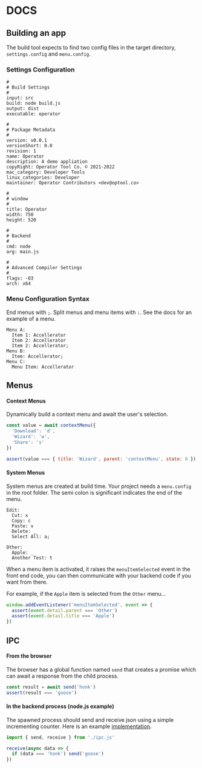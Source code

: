 # DOCS

## Building an app

The build tool expects to find two config files in the
target directory, `settings.config` and `menu.config`.

### Settings Configuration

```syntax
#
# Build Settings
#
input: src
build: node build.js
output: dist
executable: operator

#
# Package Metadata
#
version: v0.0.1
versionShort: 0.0
revision: 1
name: Operator
description: A demo appliation
copyRight: Operator Tool Co. © 2021-2022
mac_category: Developer Tools
linux_categories: Developer
maintainer: Operator Contributors <dev@optool.co>

#
# window
#
title: Operator
width: 750
height: 520

#
# Backend
#
cmd: node
arg: main.js

#
# Advanced Compiler Settings
#
flags: -O3
arch: x64
```

### Menu Configuration Syntax

End menus with `;`. Split menus and menu items with `:`. See the
docs for an example of a menu.

```syntax
Menu A:
  Item 1: Accellerator
  Item 2: Accellerator
  Item 2: Accellerator;
Menu B:
  Item: Accellerator;
Menu C:
  Menu Item: Accellerator
```

## Menus

#### Context Menus

Dynamically build a context menu and await the user's selection.

```js
const value = await contextMenu({
  'Download': 'd',
  'Wizard': 'w',
  'Share': 's'
})

assert(value === { title: 'Wizard', parent: 'contextMenu', state: 0 })
```

#### System Menus

System menus are created at build time. Your project needs a `menu.config`
in the root folder. The semi colon is significant indicates the end of the
menu.

```syntax
Edit:
  Cut: x
  Copy: c
  Paste: v
  Delete: _
  Select All: a;

Other:
  Apple: _
  Another Test: t
```

When a menu item is activated, it raises the `menuItemSelected` event in
the front end code, you can then communicate with your backend code if you
want from there.

For example, if the `Apple` item is selected from the `Other` menu...

```js
window.addEventListener('menuItemSelected', event => {
  assert(event.detail.parent === 'Other')
  assert(event.detail.title === 'Apple')
})
```

## IPC

#### From the browser

The browser has a global function named `send` that creates a promise
which can await a response from the child process.

```js
const result = await send('honk')
assert(result === 'goose')
```

#### In the backend process (node.js example)

The spawned process should send and receive json using a simple
incrementing counter. Here is an example [implementation][0].

```js
import { send, receive } from './ipc.js'

receive(async data => {
  if (data === 'honk') send('goose')
})
```

[0]:https://github.com/optoolco/opkit/blob/master/test/example/src/main/ipc.js
